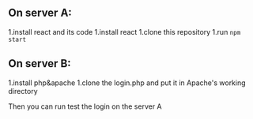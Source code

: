 ## On server A:
1.install react and its code
1.install react 
1.clone this repository
1.run `npm start`

## On server B:
1.install php&apache
1.clone the login.php and put it in Apache's working directory

Then you can run test the login on the server A

